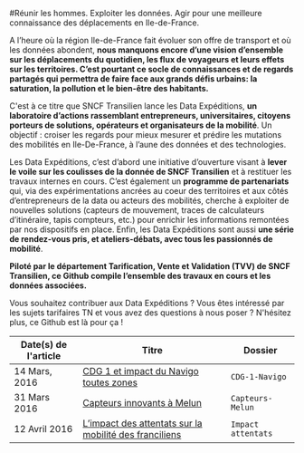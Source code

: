 #Réunir les hommes. Exploiter les données. Agir pour une meilleure connaissance des déplacements en Ile-de-France.


A l’heure où la région Ile-de-France fait évoluer son offre de transport et où les données abondent, **nous manquons encore d’une vision d’ensemble sur les déplacements du quotidien, les flux de voyageurs et leurs effets sur les territoires. C’est pourtant ce socle de connaissances et de regards partagés qui permettra de faire face aux grands défis urbains: la saturation, la pollution et le bien-être des habitants.**


C'est à ce titre que SNCF Transilien lance les Data Expéditions, **un laboratoire d’actions rassemblant entrepreneurs, universitaires, citoyens porteurs de solutions, opérateurs et organisateurs de la mobilité**. Un objectif : croiser les regards pour mieux mesurer et prédire les mutations des mobilités en Ile-De-France, à l’aune des données et des technologies.

Les Data Expéditions, c’est d’abord une initiative d’ouverture visant à **lever le voile sur les coulisses de la donnée de SNCF Transilien** et à restituer les travaux internes en cours. C’est également un **programme de partenariats** qui, via des expérimentations ancrées au coeur des territoires et aux côtés d’entrepreneurs de la data ou acteurs des mobilités, cherche à exploiter de nouvelles solutions (capteurs de mouvement, traces de calculateurs d’itinéraire, tapis compteurs, etc.) pour enrichir les informations remontées par nos dispositifs en place. Enfin, les Data Expéditions sont aussi **une série de rendez-vous pris, et ateliers-débats, avec tous les passionnés de mobilité**. 

**Piloté par le département Tarification, Vente et Validation (TVV) de SNCF Transilien, ce Github compile l’ensemble des travaux en cours et les données associées.** 

Vous souhaitez contribuer aux Data Expéditions ? Vous êtes intéressé par les sujets tarifaires TN et vous avez des questions à nous poser ? N'hésitez plus, ce Github est là pour ça !




Date(s) de l'article | Titre | Dossier
---|---------|-------------
14 Mars, 2016 | [CDG 1 et impact du Navigo toutes zones](https://dataexpeditions.github.io/article1.html) | `CDG-1-Navigo`
31 Mars 2016 | [Capteurs innovants à Melun](https://dataexpeditions.github.io/article2.html) | `Capteurs-Melun`
12 Avril 2016 | [L’impact des attentats sur la mobilité des franciliens](https://dataexpeditions.github.io/article4.html) | `Impact attentats`
